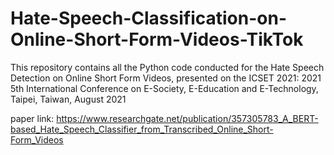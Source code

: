 # Hate-Speech-Classification-on-Online-Short-Form-Videos-TikTok

This repository contains all the Python code conducted for the Hate Speech Detection on 
Online Short Form Videos, presented on the ICSET 2021: 2021 5th International Conference on E-Society, E-Education and E-Technology, Taipei, Taiwan, August 2021

paper link: https://www.researchgate.net/publication/357305783_A_BERT-based_Hate_Speech_Classifier_from_Transcribed_Online_Short-Form_Videos
